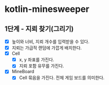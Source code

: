 # kotlin-minesweeper

## 1단계 - 지뢰 찾기(그리기)
- [x] 높이와 너비, 지뢰 개수를 입력받을 수 있다.
- [x] 지뢰는 가급적 랜덤에 가깝게 배치한다.
- [x] Cell
  - [x] x, y 좌표를 가진다.
  - [x] 지뢰 포함 유무를 가진다.
- [x] MineBoard
  - [x] Cell 묶음을 가진다. 전체 게임 보드를 의미한다.
